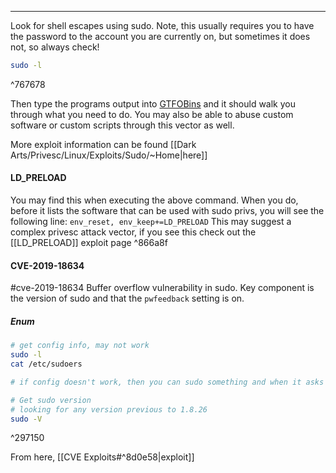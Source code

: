 -- -
Look for shell escapes using sudo. Note, this usually requires you to have the password to the account you are currently on, but sometimes it does not, so always check!
```bash
sudo -l
```

^767678

Then type the programs output into [GTFOBins](https://gtfobins.github.io) and it should walk you through what you need to do. You may also be able to abuse custom software or custom scripts through this vector as well. 

More exploit information can be found [[Dark Arts/Privesc/Linux/Exploits/Sudo/~Home|here]]

#### LD_PRELOAD
You may find this when executing the above command. When you do, before it lists the software that can be used with sudo privs, you will see the following line:
`env_reset, env_keep+=LD_PRELOAD`
This may suggest a complex privesc attack vector, if you see this check out the [[LD_PRELOAD]] exploit page ^866a8f

#### CVE-2019-18634
#cve-2019-18634
Buffer overflow vulnerability in sudo. Key component is the version of sudo and that the `pwfeedback` setting is on. 
##### Enum
```bash
# get config info, may not work
sudo -l
cat /etc/sudoers

# if config doesn't work, then you can sudo something and when it asks for the password, you type some random shit in. If you see the asterisks, then the pwfeedback setting is on!

# Get sudo version
# looking for any version previous to 1.8.26
sudo -V
```

^297150

From here, [[CVE Exploits#^8d0e58|exploit]]
